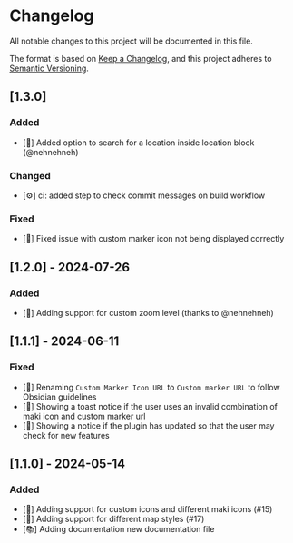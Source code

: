 # Changelog

All notable changes to this project will be documented in this file.

The format is based on [Keep a Changelog](https://keepachangelog.com/en/1.0.0/),
and this project adheres to [Semantic Versioning](https://semver.org/spec/v2.0.0.html).

## [1.3.0]

### Added

-   [🚀] Added option to search for a location inside location block (@nehnehneh)

### Changed

-   [⚙️] ci: added step to check commit messages on build workflow

### Fixed

-   [🐛] Fixed issue with custom marker icon not being displayed correctly

## [1.2.0] - 2024-07-26

### Added

-   [🚀] Adding support for custom zoom level (thanks to @nehnehneh)

## [1.1.1] - 2024-06-11

### Fixed

-   [💎] Renaming `Custom Marker Icon URL` to `Custom marker URL` to follow Obsidian guidelines
-   [💎] Showing a toast notice if the user uses an invalid combination of maki icon and custom marker url
-   [💎] Showing a notice if the plugin has updated so that the user may check for new features

## [1.1.0] - 2024-05-14

### Added

-   [🚀] Adding support for custom icons and different maki icons (#15)
-   [🚀] Adding support for different map styles (#17)
-   [📚] Adding documentation new documentation file
